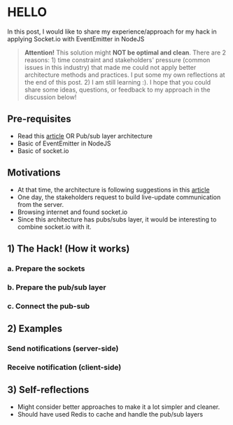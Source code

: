 # HELLO

In this post, I would like to share my experience/approach for my hack in applying Socket.io with EventEmitter in NodeJS

> **Attention!** This solution might **NOT be optimal and clean**. There are 2 reasons: 1) time constraint and stakeholders' pressure (common issues in this industry) that made me could not apply better architecture methods and practices. I put some my own reflections at the end of this post. 2) I am still learning :). I hope that you could share some ideas, questions, or feedback to my approach in the discussion below!

## Pre-requisites

- Read this [article](https://dev.to/santypk4/bulletproof-node-js-project-architecture-4epf) OR Pub/sub layer architecture
- Basic of EventEmitter in NodeJS
- Basic of socket.io

## Motivations

- At that time, the architecture is following suggestions in this [article](https://dev.to/santypk4/bulletproof-node-js-project-architecture-4epf)
- One day, the stakeholders request to build live-update communication from the server.
- Browsing internet and found socket.io
- Since this architecture has pubs/subs layer, it would be interesting to combine socket.io with it.

## 1) The Hack! (How it works)

### a. Prepare the sockets

### b. Prepare the pub/sub layer

### c. Connect the pub-sub

## 2) Examples

### Send notifications (server-side)

### Receive notification (client-side)

## 3) Self-reflections

- Might consider better approaches to make it a lot simpler and cleaner.
- Should have used Redis to cache and handle the pub/sub layers

